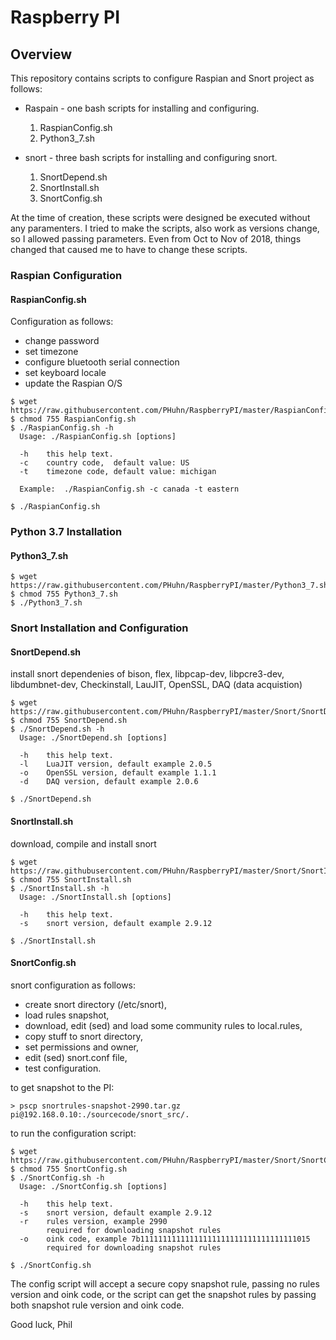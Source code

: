 # Raspberry PI
## Overview

This repository contains scripts to configure Raspian and Snort project as follows:
- Raspain - one bash scripts for installing and configuring.
  1. RaspianConfig.sh
  2. Python3_7.sh

- snort - three bash scripts for installing and configuring snort.
  1. SnortDepend.sh
  2. SnortInstall.sh
  3. SnortConfig.sh

At the time of creation, these scripts were designed be executed without any paramenters.  I tried to make the scripts, also work as versions change, so I allowed passing parameters.  Even from Oct to Nov of 2018, things changed that caused me to have to change these scripts.

### Raspian Configuration

#### RaspianConfig.sh
Configuration as follows:
- change password
- set timezone
- configure bluetooth serial connection
- set keyboard locale
- update the Raspian O/S

```
$ wget https://raw.githubusercontent.com/PHuhn/RaspberryPI/master/RaspianConfig.sh
$ chmod 755 RaspianConfig.sh
$ ./RaspianConfig.sh -h
  Usage: ./RaspianConfig.sh [options]

  -h    this help text.
  -c    country code,  default value: US
  -t    timezone code, default value: michigan

  Example:  ./RaspianConfig.sh -c canada -t eastern

$ ./RaspianConfig.sh
```

### Python 3.7 Installation

#### Python3_7.sh

```
$ wget https://raw.githubusercontent.com/PHuhn/RaspberryPI/master/Python3_7.sh
$ chmod 755 Python3_7.sh
$ ./Python3_7.sh
```

### Snort Installation and Configuration

#### SnortDepend.sh
install snort dependenies of 
bison, flex, libpcap-dev, libpcre3-dev, libdumbnet-dev, Checkinstall, LauJIT, OpenSSL, DAQ (data acquistion)
```
$ wget https://raw.githubusercontent.com/PHuhn/RaspberryPI/master/Snort/SnortDepend.sh
$ chmod 755 SnortDepend.sh
$ ./SnortDepend.sh -h
  Usage: ./SnortDepend.sh [options]

  -h    this help text.
  -l    LuaJIT version, default example 2.0.5
  -o    OpenSSL version, default example 1.1.1
  -d    DAQ version, default example 2.0.6

$ ./SnortDepend.sh
```

#### SnortInstall.sh
download, compile and install snort 
```
$ wget https://raw.githubusercontent.com/PHuhn/RaspberryPI/master/Snort/SnortInstall.sh
$ chmod 755 SnortInstall.sh
$ ./SnortInstall.sh -h
  Usage: ./SnortInstall.sh [options]

  -h    this help text.
  -s    snort version, default example 2.9.12

$ ./SnortInstall.sh
```

#### SnortConfig.sh
snort configuration as follows:
- create snort directory (/etc/snort),
- load rules snapshot,
- download, edit (sed) and load some community rules to local.rules,
- copy stuff to snort directory,
- set permissions and owner,
- edit (sed) snort.conf file,
- test configuration.

to get snapshot to the PI:
```
> pscp snortrules-snapshot-2990.tar.gz pi@192.168.0.10:./sourcecode/snort_src/.
```

to run the configuration script:
```
$ wget https://raw.githubusercontent.com/PHuhn/RaspberryPI/master/Snort/SnortConfig.sh
$ chmod 755 SnortConfig.sh
$ ./SnortConfig.sh -h
  Usage: ./SnortConfig.sh [options]

  -h    this help text.
  -s    snort version, default example 2.9.12
  -r    rules version, example 2990
        required for downloading snapshot rules
  -o    oink code, example 7b11111111111111111111111111111111111015
        required for downloading snapshot rules

$ ./SnortConfig.sh
```

The config script will accept a secure copy snapshot rule, passing no rules version and oink code, or the script can get the snapshot rules by passing both snapshot rule version and oink code.

Good luck, Phil
